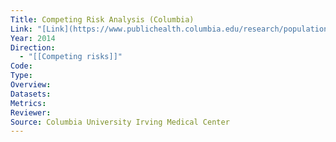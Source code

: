 ```yaml
---
Title: Competing Risk Analysis (Columbia)
Link: "[Link](https://www.publichealth.columbia.edu/research/population-health-methods/competing-risk-analysis)"
Year: 2014
Direction:
  - "[[Competing risks]]"
Code: 
Type: 
Overview: 
Datasets: 
Metrics: 
Reviewer: 
Source: Columbia University Irving Medical Center
---
```

